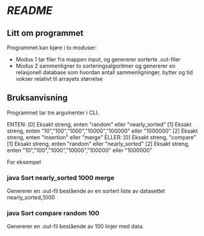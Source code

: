 #            ***README***
## Litt om programmet
Programmet kan kjøre i to moduser:
- Modus 1 tar filer fra mappen input, og genererer sorterte .out-filer
- Modus 2 sammenligner to sorteringsalgoritmer og genererer en relasjonell database som hvordan antall sammenligninger, bytter og tid vokser relativt til arrayets størrelse

## Bruksanvisning
Programmet tar tre argumenter i CLI.

ENTEN:
[0] Eksakt streng, enten "random" eller "nearly_sorted"
[1] Eksakt streng, enten "10","100","1000","10000","100000" eller "1000000"
[2] Eksakt streng, enten "insertion" eller "merge"
ELLER:
[0] Eksakt streng, "compare"
[1] Eksakt streng, enten "random" eller "nearly_sorted"
[2] Eksakt streng, enten "10","100","1000","10000","100000" eller "1000000"

For eksempel
### java Sort nearly_sorted 1000 merge
Genererer en .out-fil bestående av en sortert liste av datasettet nearly_sorted_1000
### java Sort compare random 100
Genererer en .out-fil bestående av 100 linjer med data.